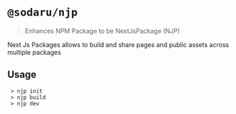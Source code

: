 # `@sodaru/njp`

> Enhances NPM Package to be NextJsPackage (NJP)

Next Js Packages allows to build and share pages and public assets across multiple packages

## Usage

```SH
 > njp init
 > njp build
 > njp dev

```
